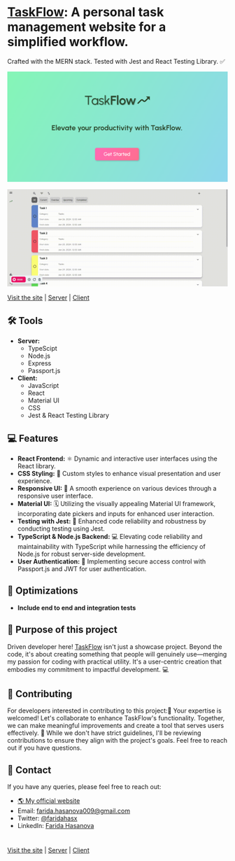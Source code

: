 # [TaskFlow](https://www.taskflow.site/): A personal task management website for a simplified workflow.

Crafted with the MERN stack. Tested with Jest and React Testing Library. ✅

![Project main](https://github.com/faridahasx/taskflow-website/blob/main/main.png)

![Project gif](https://github.com/faridahasx/taskflow-website/blob/main/project.gif)

[Visit the site](https://www.taskflow.site/) | [Server](https://github.com/faridahasx/taskflow-website/tree/main/server) | [Client](https://github.com/faridahasx/taskflow-website/tree/main/client)

## 🛠️ Tools

- **Server:**
  - TypeScipt
  - Node.js
  - Express
  - Passport.js
- **Client:**
  - JavaScript
  - React
  - Material UI
  - CSS
  - Jest & React Testing Library

## 💻 Features

- **React Frontend:** ⚛️ Dynamic and interactive user interfaces using the React library.
- **CSS Styling:** 🎨 Custom styles to enhance visual presentation and user experience.
- **Responsive UI:** 📱 A smooth experience on various devices through a responsive user interface.
- **Material UI:** 🗓️ Utilizing the visually appealing Material UI framework, incorporating date pickers and inputs for enhanced user interaction.
- **Testing with Jest:** 🧪 Enhanced code reliability and robustness by conducting testing using Jest.
- **TypeScript & Node.js Backend:** 💻 Elevating code reliability and maintainability with TypeScript while harnessing the efficiency of Node.js for robust server-side development.
- **User Authentication:** 🔐 Implementing secure access control with Passport.js and JWT for user authentication.

## 🚀 Optimizations

- **Include end to end and integration tests**

## 🎯 Purpose of this project

Driven developer here! [TaskFlow](https://www.taskflow.site/) isn't just a showcase project. Beyond the code, it's about
creating something that people will genuinely use—merging my passion for coding with practical utility.
It's a user-centric creation that embodies my commitment to impactful development. 💻

## 🤝 Contributing

For developers interested in contributing to this project:🚀 Your expertise is welcomed! Let's collaborate to enhance TaskFlow's functionality. Together, we can make meaningful improvements and create a tool that serves users effectively. 🤝
While we don't have strict guidelines, I'll be reviewing contributions to ensure they align with the project's goals. Feel free to reach out if you have questions.

## 📇 Contact

If you have any queries, please feel free to reach out:

- [🌎 My official website](https://faridah.vercel.app)
- Email: farida.hasanova009@gmail.com
- Twitter: [@faridahasx](https://twitter.com/faridahasx)
- LinkedIn: [Farida Hasanova](https://www.linkedin.com/in/faridahasx)

#

[Visit the site](https://www.taskflow.site/) | [Server](https://github.com/faridahasx/taskflow-website/tree/main/server) | [Client](https://github.com/faridahasx/taskflow-website/tree/main/client)
